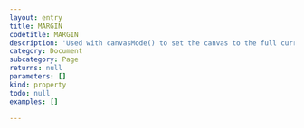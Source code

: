 ```yaml
---
layout: entry
title: MARGIN
codetitle: MARGIN
description: 'Used with canvasMode() to set the canvas to the full current page minus the margins.'
category: Document
subcategory: Page
returns: null
parameters: []
kind: property
todo: null
examples: []

---
```


